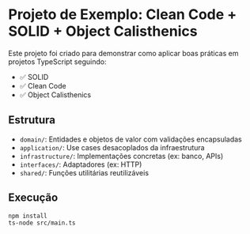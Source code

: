 # Projeto de Exemplo: Clean Code + SOLID + Object Calisthenics

Este projeto foi criado para demonstrar como aplicar boas práticas em projetos TypeScript seguindo:

- ✅ SOLID
- ✅ Clean Code
- ✅ Object Calisthenics

## Estrutura

- `domain/`: Entidades e objetos de valor com validações encapsuladas
- `application/`: Use cases desacoplados da infraestrutura
- `infrastructure/`: Implementações concretas (ex: banco, APIs)
- `interfaces/`: Adaptadores (ex: HTTP)
- `shared/`: Funções utilitárias reutilizáveis

## Execução

```bash
npm install
ts-node src/main.ts
```
